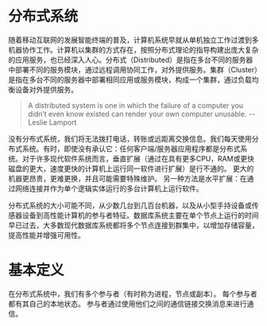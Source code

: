 # 分布式系统

随着移动互联网的发展智能终端的普及，计算机系统早就从单机独立工作过渡到多机器协作工作。计算机以集群的方式存在，按照分布式理论的指导构建出庞大复杂的应用服务，也已经深入人心。分布式（Distributed）是指在多台不同的服务器中部署不同的服务模块，通过远程调用协同工作，对外提供服务。集群（Cluster）是指在多台不同的服务器中部署相同应用或服务模块，构成一个集群，通过负载均衡设备对外提供服务。

> A distributed system is one in which the failure of a computer you didn’t even know existed can render your own computer unusable.
> -- Leslie Lamport

没有分布式系统，我们将无法拨打电话，转账或远距离交换信息。我们每天使用分布式系统。有时，即使没有承认它：任何客户端/服务器应用程序都是分布式系统。对于许多现代软件系统而言，垂直扩展（通过在具有更多CPU，RAM或更快磁盘的更大，速度更快的计算机上运行同一软件进行扩展）是行不通的。 更大的机器更昂贵，更难更换，并且可能需要特殊维护。 另一种方法是水平扩展：在通过网络连接并作为单个逻辑实体运行的多台计算机上运行软件。


分布式系统的大小可能不同，从少数几台到几百台机器，以及从小型手持设备或传感器设备到高性能计算机的参与者特征。数据库系统主要在单个节点上运行的时间早已过去，大多数现代数据库系统都将多个节点连接到群集中，以增加存储容量，提高性能并增强可用性。

# 基本定义

在分布式系统中，我们有多个参与者（有时称为进程，节点或副本）。 每个参与者都有其自己的本地状态。 参与者通过使用他们之间的通信链接交换消息来进行通信。